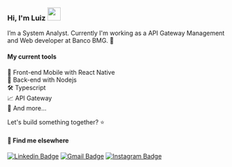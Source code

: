 ### Hi, I'm Luiz <img src="https://media.giphy.com/media/hvRJCLFzcasrR4ia7z/giphy.gif" width="30" >

I’m a System Analyst. Currently I'm working as a API Gateway Management and Web developer at Banco BMG. 🏦

#### My current tools 
📲 Front-end Mobile with React Native  
📡 Back-end with Nodejs  
🛠️ Typescript               
📈 API Gateway              
🧰 And more...  


Let's build something together? ⭐

#### 💬 Find me elsewhere

[![Linkedin Badge](https://img.shields.io/badge/-Linkedin-blue?style=flat-square&logo=Linkedin&logoColor=white&link=https://www.linkedin.com/in/luiz-rodrigues-de-melo-/)](https://www.linkedin.com/in/luiz-rodrigues-de-melo-/) 
[![Gmail Badge](https://img.shields.io/badge/-luizrmelo3@gmail.com-c14438?style=flat-square&logo=Gmail&logoColor=white&link=mailto:luizrmelo3@gmail.com)](mailto:luizrmelo3@gmail.com)
[![Instagram Badge](https://img.shields.io/badge/-Instagram-purple?style=flat-square&logo=Instagram&logoColor=white&link=https://www.linkedin.com/in/luiz-rodrigues-de-melo-/)](https://www.instagram.com/luizrmelo_/)
